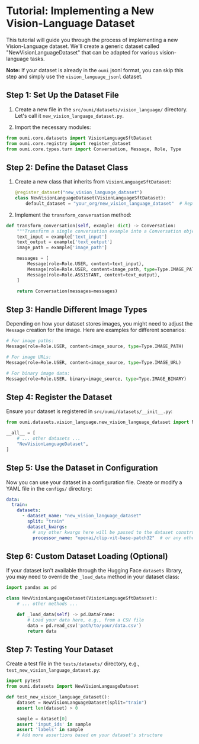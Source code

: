# Tutorial: Implementing a New Vision-Language Dataset

This tutorial will guide you through the process of implementing a new Vision-Language dataset. We'll create a generic dataset called "NewVisionLanguageDataset" that can be adapted for various vision-language tasks.

**Note:**
If your dataset is already in the `oumi` jsonl format, you can skip this step and simply use the `vision_language_jsonl` dataset.

## Step 1: Set Up the Dataset File

1. Create a new file in the `src/oumi/datasets/vision_language/` directory. Let's call it `new_vision_language_dataset.py`.

2. Import the necessary modules:

```python
from oumi.core.datasets import VisionLanguageSftDataset
from oumi.core.registry import register_dataset
from oumi.core.types.turn import Conversation, Message, Role, Type
```

## Step 2: Define the Dataset Class

1. Create a new class that inherits from `VisionLanguageSftDataset`:

    ```python
    @register_dataset("new_vision_language_dataset")
    class NewVisionLanguageDataset(VisionLanguageSftDataset):
        default_dataset = "your_org/new_vision_language_dataset"  # Replace with actual dataset name
    ```

2. Implement the `transform_conversation` method:

```python
def transform_conversation(self, example: dict) -> Conversation:
    """Transform a single conversation example into a Conversation object."""
    text_input = example['text_input']
    text_output = example['text_output']
    image_path = example['image_path']

    messages = [
        Message(role=Role.USER, content=text_input),
        Message(role=Role.USER, content=image_path, type=Type.IMAGE_PATH),  # Assuming image path for now
        Message(role=Role.ASSISTANT, content=text_output),
    ]

    return Conversation(messages=messages)
```

## Step 3: Handle Different Image Types

Depending on how your dataset stores images, you might need to adjust the `Message` creation for the image. Here are examples for different scenarios:

```python
# For image paths:
Message(role=Role.USER, content=image_source, type=Type.IMAGE_PATH)

# For image URLs:
Message(role=Role.USER, content=image_source, type=Type.IMAGE_URL)

# For binary image data:
Message(role=Role.USER, binary=image_source, type=Type.IMAGE_BINARY)
```

## Step 4: Register the Dataset

Ensure your dataset is registered in `src/oumi/datasets/__init__.py`:

```python
from oumi.datasets.vision_language.new_vision_language_dataset import NewVisionLanguageDataset

__all__ = [
    # ... other datasets ...
    "NewVisionLanguageDataset",
]
```

## Step 5: Use the Dataset in Configuration

Now you can use your dataset in a configuration file. Create or modify a YAML file in the `configs/` directory:

```yaml
data:
  train:
    datasets:
      - dataset_name: "new_vision_language_dataset"
        split: "train"
        dataset_kwargs:
          # any other kwargs here will be passed to the dataset constructor
          processor_name: "openai/clip-vit-base-patch32"  # or any other suitable processor
```

## Step 6: Custom Dataset Loading (Optional)

If your dataset isn't available through the Hugging Face `datasets` library, you may need to override the `_load_data` method in your dataset class:

```python
import pandas as pd

class NewVisionLanguageDataset(VisionLanguageSftDataset):
    # ... other methods ...

    def _load_data(self) -> pd.DataFrame:
        # Load your data here, e.g., from a CSV file
        data = pd.read_csv('path/to/your/data.csv')
        return data
```

## Step 7: Testing Your Dataset

Create a test file in the `tests/datasets/` directory, e.g., `test_new_vision_language_dataset.py`:

```python
import pytest
from oumi.datasets import NewVisionLanguageDataset

def test_new_vision_language_dataset():
    dataset = NewVisionLanguageDataset(split="train")
    assert len(dataset) > 0

    sample = dataset[0]
    assert 'input_ids' in sample
    assert 'labels' in sample
    # Add more assertions based on your dataset's structure
```
